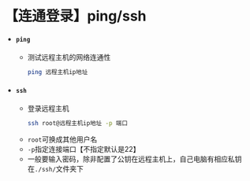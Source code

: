 # 【连通登录】ping/ssh

- #### `ping`
    - 测试远程主机的网络连通性
        ```bash
        ping 远程主机ip地址
        ```

- #### `ssh`
    - 登录远程主机
        ```bash
        ssh root@远程主机ip地址 -p 端口
        ```
    - `root`可换成其他用户名
    - `-p`指定连接端口【不指定默认是22】
    - 一般要输入密码，除非配置了公钥在远程主机上，自己电脑有相应私钥在`./ssh/`文件夹下

